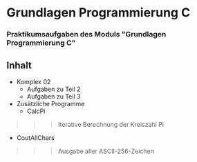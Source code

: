 # Grundlagen Programmierung C
### Praktikumsaufgaben des Moduls "Grundlagen Programmierung C"

## Inhalt
* Komplex 02
  + Aufgaben zu Teil 2
  + Aufgaben zu Teil 3
* Zusätzliche Programme
  + CalcPi
>>> Iterative Berechnung der Kreiszahl Pi
  + CoutAllChars
>>> Ausgabe aller ASCII-256-Zeichen
